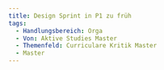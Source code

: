 ```yaml
---
title: Design Sprint in P1 zu früh
tags:
  - Handlungsbereich: Orga
  - Von: Aktive Studies Master
  - Themenfeld: Curriculare Kritik Master
  - Master
---
```

